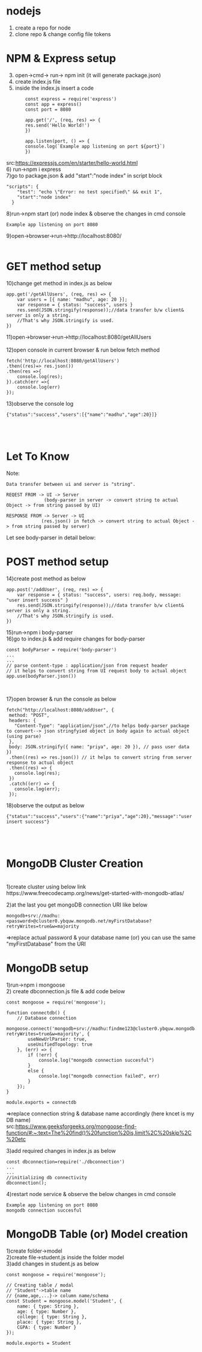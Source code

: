 # nodejs
1) create a repo for node
2) clone repo & change config file tokens

#  NPM & Express setup
3) open->cmd-> run-> npm init (it will generate package.json)
4) create index.js file
5) inside the index.js insert a code
```
       const express = require('express')
       const app = express()
       const port = 8080

       app.get('/', (req, res) => {
       res.send('Hello World!')
       })

       app.listen(port, () => {
       console.log(`Example app listening on port ${port}`)
       })
```
src:https://expressjs.com/en/starter/hello-world.html <br>
6) run->npm i express <br>
7)go to package.json & add "start":"node index" in script block
```
"scripts": {
    "test": "echo \"Error: no test specified\" && exit 1",
    "start":"node index"
  }
```
8)run->npm start (or) node index & observe the changes in cmd console
```
Example app listening on port 8080

```

9)open->browser->run->http://localhost:8080/        <br><br>

 # GET method setup
10)change get method in index.js as below
```
app.get('/getAllUsers', (req, res) => {
    var users = [{ name: "madhu", age: 20 }];
    var response = { status: "success", users }
    res.send(JSON.stringify(response));//data transfer b/w client& server is only a string.
    //That's why JSON.stringify is used.
})
```
11)open->browser->run->http://localhost:8080/getAllUsers        <br><br>
12)open console in current browser & run below fetch method
```
fetch('http://localhost:8080/getAllUsers')
.then((res)=> res.json())
.then(res =>{
    console.log(res);
}).catch(err =>{
    console.log(err)   
});
```
13)observe the console log
```
{"status":"success","users":[{"name":"madhu","age":20}]}
```
<br><br>
# Let To Know 
Note:
```
Data transfer between ui and server is "string". 

REQEST FROM -> UI -> Server 
              (body-parser in server -> convert string to actual Object -> from string passed by UI)

RESPONSE FROM -> Server -> UI
             (res.json() in fetch -> convert string to actual Object -> from string passed by server)
```
  
Let see body-parser in detail below:

# POST method setup
14)create post method as below
```
app.post('/addUser', (req, res) => {
    var response = { status: "success", users: req.body, message: "user insert success" }
    res.send(JSON.stringify(response));//data transfer b/w client& server is only a string.
    //That's why JSON.stringify is used.
})
```

15)run->npm i body-parser <br>
16)go to index.js & add require changes for body-parser
 ```
 const bodyParser = require('body-parser')
 ... 
 ...
 // parse content-type : application/json from request header
 // it helps to convert string from UI request body to actual object
 app.use(bodyParser.json())
 ```
 <br>

 17)open browser & run the console as below
 ```
 fetch("http://localhost:8080/addUser", { 
  method: "POST",
  headers: {
    "Content-Type": "application/json",//to helps body-parser package to convert--> json stringfyied object in body again to actual object (using parse) 
  },
  body: JSON.stringify({ name: "priya", age: 20 }), // pass user data
})
  .then((res) => res.json()) // it helps to convert string from server response to actual object
  .then((res) => {
    console.log(res);
  })
  .catch((err) => {
    console.log(err);
  });
  ```
  18)observe the output as below
  ```
  {"status":"success","users":{"name":"priya","age":20},"message":"user insert success"}
  ```

<br><br>
 # MongoDB Cluster Creation
 <br>
 1)create cluster using below link
 <br>
 https://www.freecodecamp.org/news/get-started-with-mongodb-atlas/<br>

 
 2)at the last you get mongoDB connection URI like below
 
 ```
 mongodb+srv://madhu:<password>@cluster0.ybquw.mongodb.net/myFirstDatabase?retryWrites=true&w=majority

 ```
 =>replace actual password & your database name (or) you can use the same "myFirstDatabase" from the URI

# MongoDB setup

1)run->npm i mongoose <br>
2) create dbconnection.js file & add code below 
```
const mongoose = require('mongoose');

function connectdb() {
    // Database connection
    mongoose.connect('mongodb+srv://madhu:findme123@cluster0.ybquw.mongodb.net/kncet?retryWrites=true&w=majority', {
        useNewUrlParser: true,
        useUnifiedTopology: true
    }, (err) => {
        if (!err) {
            console.log("mongodb connection succesful")
        }
        else {
            console.log("mongodb connection failed", err)
        }
    });
}

module.exports = connectdb
```
=>replace connection string & database name accordingly (here kncet is my DB name) <br>
src:https://www.geeksforgeeks.org/mongoose-find-function/#:~:text=The%20find()%20function%20is,limit%2C%20skip%2C%20etc

3)add required changes in index.js as below
```
const dbconnection=require('./dbconnection')
...
...
//initializing db connectivity
dbconnection();

```
4)restart node service & observe the below changes in cmd console
```
Example app listening on port 8080
mongodb connection succesful

```

# MongoDB Table (or) Model creation

1)create folder->model <br>
2)create file->student.js inside the folder model <br>
3)add changes in student.js  as below
```
const mongoose = require('mongoose');

// Creating table / modal
// "Student"->table name
// {name,age,...}-> column name/schema
const Student = mongoose.model('Student', {
    name: { type: String },
    age: { type: Number },
    college: { type: String },
    place: { type: String },
    CGPA: { type: Number }
});

module.exports = Student

```




